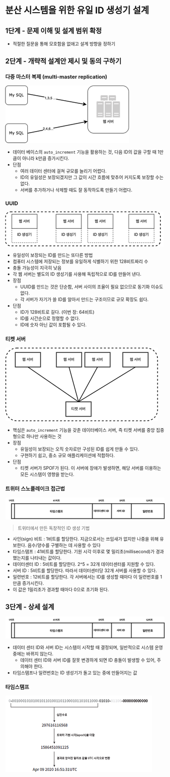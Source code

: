 # 분산 시스템을 위한 유일 ID 생성기 설계

## 1단계 - 문제 이해 및 설계 범위 확정
* 적절한 질문을 통해 모호함을 없애고 설계 방향을 정하기

## 2단계 - 개략적 설계안 제시 및 동의 구하기
### 다중 마스터 복제 (multi-master replication)
![simple](../image/7-2.png)
* 데이터 베이스의 `auto_increment` 기능을 활용하는 것, 다음 ID의 값을 구할 때 1만큼이 아니라 k만큼 증가시킨다.
* 단점
    * 여러 데이터 센터에 걸쳐 규모를 늘리기 어렵다.
    * ID의 유일성은 보장되겠지만 그 값이 시간 흐름에 맞추어 커지도록 보장할 수는 없다.
    * 서버를 추가하거나 삭제할 때도 잘 동작하도록 만들기 어렵다.
### UUID
![simple](../image/7-3.png)
* 유일성이 보장되는 ID를 만드는 또다른 방법
* 컴퓨터 시스템에 저장되는 정보를 유일하게 식별하기 위한 128비트짜리 수
* 충돌 가능성이 지극히 낮음
* 각 웹 서버는 별도의 ID 생성기를 사용해 독립적으로 ID를 만들어 낸다.
* 장점
    * UUID를 만드는 것은 단순함, 서버 사이의 조율이 필요 없으므로 동기화 이슈도 없다.
    * 각 서버가 자기가 쓸 ID를 알아서 만드는 구조이므로 규모 확장도 쉽다.
* 단점
    * ID가 128비트로 길다. (이번 장: 64비트)
    * ID를 시간순으로 정렬할 수 없다.
    * ID에 숫자 아닌 값이 포함될 수 있다.
### 티켓 서버
![simple](../image/7-4.png)
* 핵심은 `auto_increment` 기능을 갖춘 데이터베이스 서버, 즉 티켓 서버를 중앙 집중형으로 하나만 사용하는 것
* 장점
    * 유일성이 보장되는 오직 숫자로만 구성된 ID를 쉽게 만들 수 있다.
    * 구현하기 쉽고, 중소 규모 애플리케이션에 적합하다.
* 단점
    * 티켓 서버가 SPOF가 된다. 이 서버에 장애가 발생하면, 해당 서버를 이용하는 모든 시스템이 영향을 받는다.

### 트위터 스노플레이크 접근법
![simple](../image/7-5.png)
> 트위터에서 만든 독창적인 ID 생성 기법
* 사인(sign) 비트 : 1비트를 할당한다. 지금으로서는 쓰임새가 없지만 나중을 위해 유보한다. 음수/양수를 구별하는 데 사용할 수 있다
* 타임스탬프 : 41비트를 할당한다. 기원 시각 이후로 몇 밀리초(millisecond)가 경과했는지를 나타내는 값이다.
* 데이터센터 ID : 5비트를 할당한다. 2^5 = 32개 데이터센터를 지원할 수 있다.
* 서버 ID : 5비트를 할당한다. 따라서 데이터센터당 32개 서버를 사용할 수 있다.
* 일련번호 : 12비트를 할당한다. 각 서버에서는 ID를 생성할 때마다 이 일련번호를 1만큼 증가시킨다.
* 이 값은 1밀리초가 경과할 때마다 0으로 초기화 된다.

## 3단계 - 상세 설계
![simple](../image/7-5.png)
* 데이터 센터 ID와 서버 ID는 시스템이 시작할 때 결정되며, 일반적으로 시스템 운영 중에는 바뀌지 않는다.
    *  데이터 센터 ID와 서버 ID를 잘못 변경하게 되면 ID 충돌이 발생할 수 있어, 주의해야 한다.
* 타임스탬프나 일련번호는 ID 생성기가 돌고 있는 중에 만들어지는 값

### 타임스탬프
![simple](../image/7-6.png)